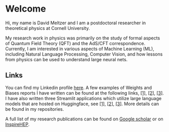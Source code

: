 # Welcome

Hi, my name is David Meltzer and I am a postdoctoral researcher in theoretical physics at Cornell University. 

My research work in physics was primarily on the study of formal aspects of Quantum Field Theory (QFT) and the AdS/CFT correspondence. Currently, I am interested in various aspects of Machine Learning (ML), including Natural Language Processing, Computer Vision, and how lessons from physics can be used to understand large neural nets.

## Links

You can find my Linkedin profile <a href="https://www.linkedin.com/in/david-meltzer-12a72162/">here</a>. A few examples of Weights and Biases reports I have written can be found at the following links, <a href="https://wandb.ai/dmeltzer/gutenberg/reports/Copy-of-Visualizing-Literature-using-Transformers--Vmlldzo1NzU5NjU0">[1]</a>, <a href="https://wandb.ai/dmeltzer/Question_Generation/reports/Learning-to-Ask-Scientific-Questions--Vmlldzo0MjMxMzE1">[2]</a>, <a href="https://wandb.ai/dmeltzer/mlops-course-assgn3/reports/Sentiment-Analysis-on-Goodreads-Reviews-Part-3---VmlldzozNzYxODkz">[3]</a>. I have also written three Streamlit applications which utilize large language models that are hosted on Huggingface, see <a href="https://huggingface.co/spaces/dhmeltzer/qg_generation">[1]</a>, <a href="https://huggingface.co/spaces/dhmeltzer/semantic">[2]</a>, <a href="https://huggingface.co/spaces/dhmeltzer/Sentiment-of-Book-Reviews">[3]</a>. More details can be found in my repositories.

A full list of my research publications can be found on <a href="https://scholar.google.com/citations?hl=en&user=jkez7jMAAAAJ">Google scholar</a> or on <a href="https://inspirehep.net/authors/1430989?ui-citation-summary=true">InspireHEP</a>.
 
<!--
**david-meltzer/david-meltzer** is a ✨ _special_ ✨ repository because its `README.md` (this file) appears on your GitHub profile.

Here are some ideas to get you started:

- 🔭 I’m currently working on ...
- 🌱 I’m currently learning ...
- 👯 I’m looking to collaborate on ...
- 🤔 I’m looking for help with ...
- 💬 Ask me about ...
- 📫 How to reach me: ...
- 😄 Pronouns: ...
- ⚡ Fun fact: ...
-->
